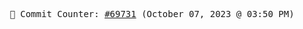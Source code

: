 <p align="center">
    <samp>
        📮 Commit Counter: <a href="https://github.com/Javascript-void0/Javascript-void0/commits/main">#69731</a> (October 07, 2023 @ 03:50 PM)
    </samp>
</p>